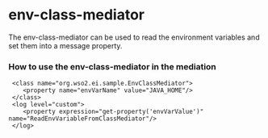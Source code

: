 # env-class-mediator

The env-class-mediator can be used to read the environment variables and set them into a message property.

### How to use the env-class-mediator in the mediation

```
 <class name="org.wso2.ei.sample.EnvClassMediator">
    <property name="envVarName" value="JAVA_HOME"/>
 </class>
 <log level="custom">
    <property expression="get-property('envVarValue')" name="ReadEnvVariableFromClassMediator"/>
 </log>
```

